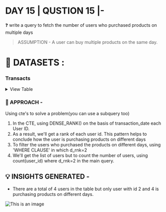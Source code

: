 
# DAY 15 | QUSTION 15 |-
❓ write a query to fetch the number of users who purchased products on multiple days
> ASSUMPTION - A user can buy multiple products on the same day.

 # **:file_folder: DATASETS :**
   ### **Transacts**

 <details><summary>
 View Table
 </summary>
The transacts table captures all the information of each user like which product is purchased on which date with how many quantity.

 | Transaction_id | User_id  | Transaction_date | Product_id | Quantity  |
 | -------       | --------- | ----------       | ---------- | --------  | 
 | 1             |  U1       |2022-12-16        |P1          |2          |  
 | 2             |  U2       |2022-12-16        |P2          |1          |
 | 3             |  U1       |2022-12-16        |P3          |1          |
 | 4             |  U4       |2022-12-16        |P4          |4          |
 | 5             |  U2       |2022-12-17        |P5          |3          |
 | 6             |  U2       |2022-12-17        |P6          |2          |
 | 7             |  U4       |2022-12-18        |P7          |1          |  
 | 8             |  U3       |2022-12-18        |P8          |2          | 
 | 9             |  U3       |2022-12-19        |P9          |8          |

 </details>

### 🎯 APPROACH -
Using cte's to solve a problem(you can use a subquery too)
1. In the CTE, using DENSE_RANK() on the basis of transaction_date each User ID.
2. As a result, we'll get a rank of each user id. This pattern helps to conclude how the user is purchasing products on different days
3. To filter the users who purchased the products on different days, using 'WHERE CLAUSE' in which d_rnk=2
4. We'll get the list of users but to count the number of users, using count(user_id) where d_rnk=2 in the main query.


## 💡 INSIGHTS GENERATED -
- There are a total of 4 users in the table but only user with id 2 and 4 is purchasing products on different days.

 ![This is an image](https://github.com/Sankriti09/30-DAYS-SQL-QUESTION-SERIES/assets/77229345/e7d25945-1a56-46dd-87b8-f675a5c83acf)



